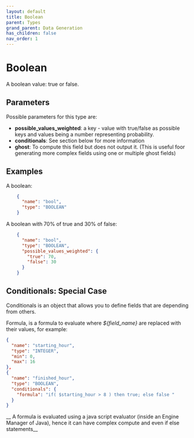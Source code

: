 ```yaml
---
layout: default
title: Boolean
parent: Types
grand_parent: Data Generation
has_children: false
nav_order: 1
---
```


# Boolean

A boolean value: true or false.

## Parameters

Possible parameters for this type are:

- **possible_values_weighted**: a key - value with true/false as possible keys and values being a number representing probability.
- **conditionals**: See section below for more information
- **ghost**: To compute this field but does not output it. (This is useful foor generating more complex fields using one or multiple ghost fields)

## Examples

A boolean:

```json
    {
      "name": "bool",
      "type": "BOOLEAN"
    }
```

A boolean with 70% of true and 30% of false:

```json
    {
      "name": "bool",
      "type": "BOOLEAN",
      "possible_values_weighted": {
        "true": 70,
        "false": 30
      }
    }
```


## Conditionals: Special Case

Conditionals is an object that allows you to define fields that are depending from others.

Formula, is a formula to evaluate where _${field_name}_ are replaced with their values, for example:

```json
{
  "name": "starting_hour",
  "type": "INTEGER",
  "min": 0,
  "max": 16
},
{
  "name": "finished_hour",
  "type": "BOOLEAN",
  "conditionals": {
    "formula": "if( $starting_hour > 8 ) then true; else false "
  }
}
```

__ A formula is evaluated using a java script evaluator (inside an Engine Manager of Java), hence it can have complex compute and even if else statements__
